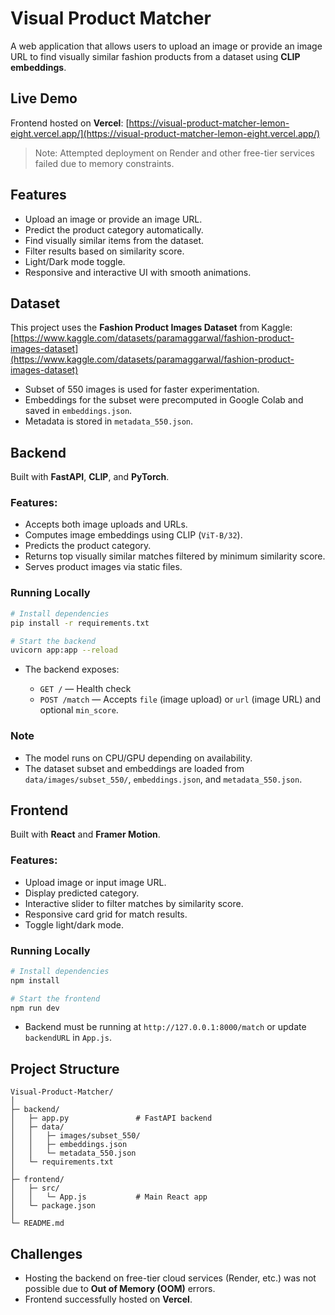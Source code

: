 
# Visual Product Matcher

A web application that allows users to upload an image or provide an image URL to find visually similar fashion products from a dataset using **CLIP embeddings**.

## Live Demo

Frontend hosted on **Vercel**:
[https://visual-product-matcher-lemon-eight.vercel.app/](https://visual-product-matcher-lemon-eight.vercel.app/)

> Note: Attempted deployment on Render and other free-tier services failed due to memory constraints.

## Features

* Upload an image or provide an image URL.
* Predict the product category automatically.
* Find visually similar items from the dataset.
* Filter results based on similarity score.
* Light/Dark mode toggle.
* Responsive and interactive UI with smooth animations.

## Dataset

This project uses the **Fashion Product Images Dataset** from Kaggle:
[https://www.kaggle.com/datasets/paramaggarwal/fashion-product-images-dataset](https://www.kaggle.com/datasets/paramaggarwal/fashion-product-images-dataset)

* Subset of 550 images is used for faster experimentation.
* Embeddings for the subset were precomputed in Google Colab and saved in `embeddings.json`.
* Metadata is stored in `metadata_550.json`.

## Backend

Built with **FastAPI**, **CLIP**, and **PyTorch**.

### Features:

* Accepts both image uploads and URLs.
* Computes image embeddings using CLIP (`ViT-B/32`).
* Predicts the product category.
* Returns top visually similar matches filtered by minimum similarity score.
* Serves product images via static files.

### Running Locally

```bash
# Install dependencies
pip install -r requirements.txt

# Start the backend
uvicorn app:app --reload
```

* The backend exposes:

  * `GET /` — Health check
  * `POST /match` — Accepts `file` (image upload) or `url` (image URL) and optional `min_score`.

### Note

* The model runs on CPU/GPU depending on availability.
* The dataset subset and embeddings are loaded from `data/images/subset_550/`, `embeddings.json`, and `metadata_550.json`.

## Frontend

Built with **React** and **Framer Motion**.

### Features:

* Upload image or input image URL.
* Display predicted category.
* Interactive slider to filter matches by similarity score.
* Responsive card grid for match results.
* Toggle light/dark mode.

### Running Locally

```bash
# Install dependencies
npm install

# Start the frontend
npm run dev
```

* Backend must be running at `http://127.0.0.1:8000/match` or update `backendURL` in `App.js`.

## Project Structure

```
Visual-Product-Matcher/
│
├─ backend/
│   ├─ app.py               # FastAPI backend
│   ├─ data/
│   │   ├─ images/subset_550/
│   │   ├─ embeddings.json
│   │   └─ metadata_550.json
│   └─ requirements.txt
│
├─ frontend/
│   ├─ src/
│   │   └─ App.js           # Main React app
│   └─ package.json
│
└─ README.md
```

## Challenges

* Hosting the backend on free-tier cloud services (Render, etc.) was not possible due to **Out of Memory (OOM)** errors.
* Frontend successfully hosted on **Vercel**.


